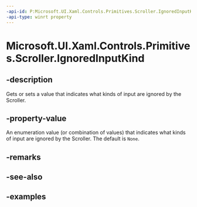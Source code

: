 ```yaml
---
-api-id: P:Microsoft.UI.Xaml.Controls.Primitives.Scroller.IgnoredInputKind
-api-type: winrt property
---
```


# Microsoft.UI.Xaml.Controls.Primitives.Scroller.IgnoredInputKind

<!--
public Microsoft.UI.Xaml.Controls.InputKind IgnoredInputKind { get; set; }
-->

## -description

Gets or sets a value that indicates what kinds of input are ignored by the Scroller.

## -property-value

An enumeration value (or combination of values) that indicates what kinds of input are ignored by the Scroller. The default is `None`.

## -remarks

## -see-also

## -examples

